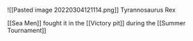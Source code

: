 ![[Pasted image 20220304121114.png]]
Tyrannosaurus Rex

[[Sea Men]] fought it in the [[Victory pit]] during the [[Summer Tournament]]
